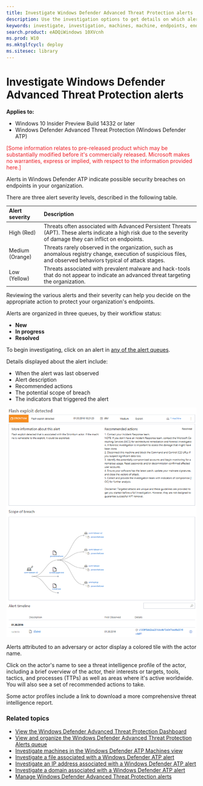 ```yaml
---
title: Investigate Windows Defender Advanced Threat Protection alerts
description: Use the investigation options to get details on which alerts are affecting your network, what they mean, and how to resolve them.
keywords: investigate, investigation, machines, machine, endpoints, endpoint, alerts queue, dashboard, IP address, file, submit, submissions, deep analysis, timeline, search, domain, URL, IP
search.product: eADQiWindows 10XVcnh
ms.prod: W10
ms.mktglfcycl: deploy
ms.sitesec: library
---
```


# Investigate Windows Defender Advanced Threat Protection alerts

**Applies to:**

- Windows 10 Insider Preview Build 14332 or later
- Windows Defender Advanced Threat Protection (Windows Defender ATP)

<span style="color:#ED1C24;">[Some information relates to pre-released product which may be substantially modified before it's commercially released. Microsoft makes no warranties, express or implied, with respect to the information provided here.]</span>

Alerts in Windows Defender ATP indicate possible security breaches on endpoints in your organization.

There are three alert severity levels, described in the following table.

Alert severity | Description
:---|:---
High (Red) | Threats often associated with Advanced Persistent Threats (APT). These alerts indicate a high risk due to the severity of damage they can inflict on endpoints.
Medium (Orange) | Threats rarely observed in the organization, such as anomalous registry change, execution of suspicious files, and observed behaviors typical of attack stages.
Low (Yellow) | Threats associated with prevalent malware and hack-tools that do not appear to indicate an advanced threat targeting the organization.

Reviewing the various alerts and their severity can help you decide on the appropriate action to protect your organization's endpoints.

Alerts are organized in three queues, by their workflow status:

- **New**
- **In progress**
- **Resolved**

To begin investigating, click on an alert in [any of the alert queues](alerts-queue-windows-defender-advanced-threat-protection.md).

Details displayed about the alert include:
- When the alert was last observed
- Alert description
- Recommended actions
- The potential scope of breach
- The indicators that triggered the alert

![A detailed view of an alert when clicked](images/alert-details.png)

Alerts attributed to an adversary or actor display a colored tile with the actor name.

Click on the actor's name to see a threat intelligence profile of the actor, including a brief overview of the actor, their interests or targets, tools, tactics, and processes (TTPs) as well as areas where it's active worldwide. You will also see a set of recommended actions to take.

Some actor profiles include a link to download a more comprehensive threat intelligence report.

### Related topics
- [View the Windows Defender Advanced Threat Protection Dashboard](dashboard-windows-defender-advanced-threat-protection.md)
- [View and organize the Windows Defender Advanced Threat Protection Alerts queue](alerts-queue-windows-defender-advanced-threat-protection.md)
- [Investigate machines in the Windows Defender ATP Machines view](investigate-machines-windows-defender-advanced-threat-protection.md)
- [Investigate a file associated with a Windows Defender ATP alert](investigate-files-windows-defender-advanced-threat-protection.md)
- [Investigate an IP address associated with a Windows Defender ATP alert](investigate-ip-windows-defender-advanced-threat-protection.md)
- [Investigate a domain associated with a Windows Defender ATP alert](investigate-domain-windows-defender-advanced-threat-protection.md)
- [Manage Windows Defender Advanced Threat Protection alerts](manage-alerts-windows-defender-advanced-threat-protection.md)
